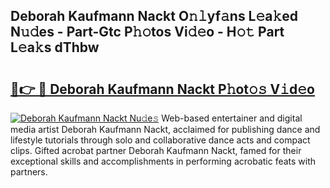## Deborah Kaufmann Nackt O𝚗𝚕yf𝚊ns L𝚎a𝚔ed N𝚞𝚍es - Part-Gtc P𝚑𝚘tos Vi𝚍𝚎o - H𝚘𝚝 Part L𝚎a𝚔s dThbw

# <h2><a href="http://kfddyjc.oniu.top/?m=Deborah+Kaufmann+Nackt">🔗👉 🔴 Deborah Kaufmann Nackt P𝚑ot𝚘𝚜 V𝚒d𝚎o</a></h2>

[![Deborah Kaufmann Nackt Nu𝚍e𝚜](https://i.imgur.com/0qMVB7G.gif)](http://kfddyjc.oniu.top/?m=Deborah+Kaufmann+Nackt)
Web-based entertainer and digital media artist Deborah Kaufmann Nackt, acclaimed for publishing dance and lifestyle tutorials through solo and collaborative dance acts and compact clips. Gifted acrobat partner Deborah Kaufmann Nackt, famed for their exceptional skills and accomplishments in performing acrobatic feats with partners.  
